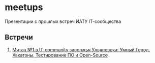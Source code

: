 # meetups
Презентации с прошлых встреч ИАТУ IT-сообщества

## Встречи
  1. [Митап №1 в IT-community заволжья Ульяновска: Умный Город, Хакатоны, Тестирование ПО и Open-Source](https://github.com/iatuit/meetups/blob/master/1-2020-02-07T16:00:00%2B0400/README.md)
